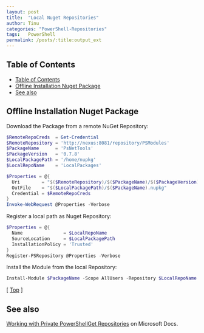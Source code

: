 ```yaml
---
layout: post
title:  "Local Nuget Repositories"
author: Tinu
categories: "PowerShell-Repositories"
tags:   PowerShell
permalink: /posts/:title:output_ext
---
```


## Table of Contents

<!-- TOC -->

- [Table of Contents](#table-of-contents)
- [Offline Installation Nuget Package](#offline-installation-nuget-package)
- [See also](#see-also)

<!-- /TOC -->

## Offline Installation Nuget Package

Download the Package from a remote NuGet Repository:

````powershell
$RemoteRepoCreds  = Get-Credential
$RemoteRepository = 'http://nexus:8081/repository/PSModules'
$PackageName      = 'PsNetTools'
$PackageVersion   = '0.7.8'
$LocalPackagePath = '/home/nupkg'
$LocalRepoName    = 'LocalPackages'

$Properties = @{
  Uri        = "$($RemoteRepository)/$($PackageName)/$($PackageVersion)"
  OutFile    = "$($LocalPackagePath)/$($PackageName).nupkg"
  Credential = $RemoteRepoCreds
}
Invoke-WebRequest @Properties -Verbose
````

Register a local path as Nuget Repository:

````powershell
$Properties = @{
  Name               = $LocalRepoName
  SourceLocation     = $LocalPackagePath
  InstallationPolicy = 'Trusted'
}
Register-PSRepository @Properties -Verbose
````

Install the Module from the local Repository:

````powershell
Install-Module $PackageName -Scope AllUsers -Repository $LocalRepoName -Force
````

[ [Top](#table-of-contents) ] 

## See also

[Working with Private PowerShellGet Repositories](https://docs.microsoft.com/en-us/powershell/scripting/gallery/how-to/working-with-local-psrepositories?view=powershell-7.1) on Microsoft Docs.
